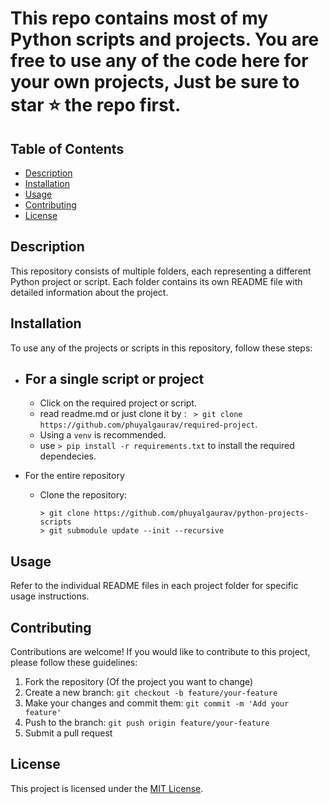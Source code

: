 

# This repo contains most of my Python scripts and projects. You are free to use any of the code here for your own projects, Just be sure to star ⭐ the repo first. 

## Table of Contents

- [Description](#description)
- [Installation](#installation)
- [Usage](#usage)
- [Contributing](#contributing)
- [License](#license)

## Description

This repository consists of multiple folders, each representing a different Python project or script. Each folder contains its own README file with detailed information about the project.

## Installation

To use any of the projects or scripts in this repository, follow these steps:

- For a single script or project 
    -
    - Click on the required project or script.
    - read readme.md or just clone it by :
        ``` > git clone https://github.com/phuyalgaurav/required-project```.
    - Using a `venv` is recommended.
    - use `> pip install -r requirements.txt` to install the required dependecies.

- For the entire repository
    - Clone the repository:
        ``` 
        > git clone https://github.com/phuyalgaurav/python-projects-scripts 
        > git submodule update --init --recursive
         ```

## Usage

Refer to the individual README files in each project folder for specific usage instructions.

## Contributing

Contributions are welcome! If you would like to contribute to this project, please follow these guidelines:

1. Fork the repository (Of the project you want to change)
2. Create a new branch: `git checkout -b feature/your-feature`
3. Make your changes and commit them: `git commit -m 'Add your feature'`
4. Push to the branch: `git push origin feature/your-feature`
5. Submit a pull request

## License

This project is licensed under the [MIT License](LICENSE).
